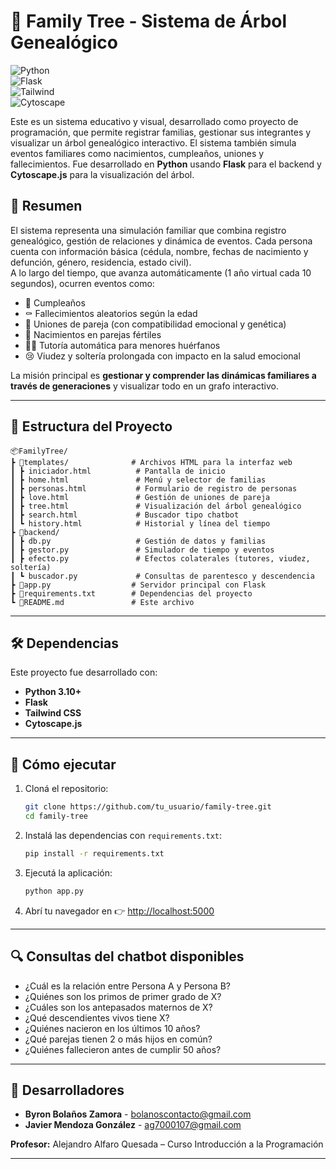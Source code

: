 # 🌳 Family Tree - Sistema de Árbol Genealógico

![Python](https://img.shields.io/badge/Python-3.10+-blue?logo=python)  
![Flask](https://img.shields.io/badge/Flask-Backend-black?logo=flask)  
![Tailwind](https://img.shields.io/badge/Tailwind-CSS-38B2AC?logo=tailwind-css)  
![Cytoscape](https://img.shields.io/badge/Cytoscape.js-Graph-green)  

Este es un sistema educativo y visual, desarrollado como proyecto de programación, que permite registrar familias, gestionar sus integrantes y visualizar un árbol genealógico interactivo. El sistema también simula eventos familiares como nacimientos, cumpleaños, uniones y fallecimientos. Fue desarrollado en **Python** usando **Flask** para el backend y **Cytoscape.js** para la visualización del árbol.

## 🧠 Resumen

El sistema representa una simulación familiar que combina registro genealógico, gestión de relaciones y dinámica de eventos. Cada persona cuenta con información básica (cédula, nombre, fechas de nacimiento y defunción, género, residencia, estado civil).  
A lo largo del tiempo, que avanza automáticamente (1 año virtual cada 10 segundos), ocurren eventos como:

- 🎂 Cumpleaños  
- ⚰ Fallecimientos aleatorios según la edad  
- 💍 Uniones de pareja (con compatibilidad emocional y genética)  
- 👶 Nacimientos en parejas fértiles  
- 👩‍⚖️ Tutoría automática para menores huérfanos  
- 😢 Viudez y soltería prolongada con impacto en la salud emocional  

La misión principal es **gestionar y comprender las dinámicas familiares a través de generaciones** y visualizar todo en un grafo interactivo.

---

## 📁 Estructura del Proyecto

```
📦FamilyTree/
┣ 📁templates/              # Archivos HTML para la interfaz web
┃ ┣ iniciador.html          # Pantalla de inicio
┃ ┣ home.html               # Menú y selector de familias
┃ ┣ personas.html           # Formulario de registro de personas
┃ ┣ love.html               # Gestión de uniones de pareja
┃ ┣ tree.html               # Visualización del árbol genealógico
┃ ┣ search.html             # Buscador tipo chatbot
┃ ┗ history.html            # Historial y línea del tiempo
┣ 📁backend/
┃ ┣ db.py                   # Gestión de datos y familias
┃ ┣ gestor.py               # Simulador de tiempo y eventos
┃ ┣ efecto.py               # Efectos colaterales (tutores, viudez, soltería)
┃ ┗ buscador.py             # Consultas de parentesco y descendencia
┣ 📜app.py                  # Servidor principal con Flask
┣ 📜requirements.txt        # Dependencias del proyecto
┗ 📜README.md               # Este archivo
```

---

## 🛠️ Dependencias

Este proyecto fue desarrollado con:

- **Python 3.10+**  
- **Flask**  
- **Tailwind CSS**  
- **Cytoscape.js**

---

## 🚀 Cómo ejecutar

1. Cloná el repositorio:  
   ```bash
   git clone https://github.com/tu_usuario/family-tree.git
   cd family-tree
   ```

2. Instalá las dependencias con `requirements.txt`:  
   ```bash
   pip install -r requirements.txt
   ```

3. Ejecutá la aplicación:  
   ```bash
   python app.py
   ```

4. Abrí tu navegador en 👉 [http://localhost:5000](http://localhost:5000)

---

## 🔍 Consultas del chatbot disponibles

- ¿Cuál es la relación entre Persona A y Persona B?  
- ¿Quiénes son los primos de primer grado de X?  
- ¿Cuáles son los antepasados maternos de X?  
- ¿Qué descendientes vivos tiene X?  
- ¿Quiénes nacieron en los últimos 10 años?  
- ¿Qué parejas tienen 2 o más hijos en común?  
- ¿Quiénes fallecieron antes de cumplir 50 años?  

---

## 👥 Desarrolladores

- **Byron Bolaños Zamora** - [bolanoscontacto@gmail.com](mailto:bolanoscontacto@gmail.com)  
- **Javier Mendoza González** - [ag7000107@gmail.com](mailto:ag7000107@gmail.com)  

**Profesor:** Alejandro Alfaro Quesada – Curso Introducción a la Programación  

---
